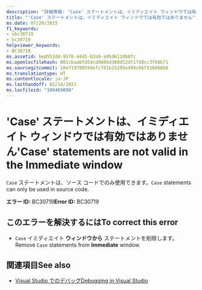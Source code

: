 ```yaml
---
description: "詳細情報: 'Case' ステートメントは、イミディエイト ウィンドウでは有効ではありません"
title: "'Case' ステートメントは、イミディエイト ウィンドウでは有効ではありません"
ms.date: 07/20/2015
f1_keywords:
- vbc30719
- bc30719
helpviewer_keywords:
- BC30719
ms.assetid: bed552d4-9576-4445-b3a9-a95d613db8fc
ms.openlocfilehash: 001cbaabfd5dcd8806d360d52df1fd8cc3f68b71
ms.sourcegitcommit: 10e719780594efc781b15295e499c66f316068b8
ms.translationtype: HT
ms.contentlocale: ja-JP
ms.lasthandoff: 02/14/2021
ms.locfileid: "100469098"
---
```

# <a name="case-statements-are-not-valid-in-the-immediate-window"></a><span data-ttu-id="d076e-103">'Case' ステートメントは、イミディエイト ウィンドウでは有効ではありません</span><span class="sxs-lookup"><span data-stu-id="d076e-103">'Case' statements are not valid in the Immediate window</span></span>

<span data-ttu-id="d076e-104">`Case` ステートメントは、ソース コードでのみ使用できます。</span><span class="sxs-lookup"><span data-stu-id="d076e-104">`Case` statements can only be used in source code.</span></span>  
  
 <span data-ttu-id="d076e-105">**エラー ID:** BC30719</span><span class="sxs-lookup"><span data-stu-id="d076e-105">**Error ID:** BC30719</span></span>  
  
## <a name="to-correct-this-error"></a><span data-ttu-id="d076e-106">このエラーを解決するには</span><span class="sxs-lookup"><span data-stu-id="d076e-106">To correct this error</span></span>  
  
- <span data-ttu-id="d076e-107">`Case` イミディエイト **ウィンドウから** ステートメントを削除します。</span><span class="sxs-lookup"><span data-stu-id="d076e-107">Remove `Case` statements from **Immediate** window.</span></span>  
  
## <a name="see-also"></a><span data-ttu-id="d076e-108">関連項目</span><span class="sxs-lookup"><span data-stu-id="d076e-108">See also</span></span>

- [<span data-ttu-id="d076e-109">Visual Studio でのデバッグ</span><span class="sxs-lookup"><span data-stu-id="d076e-109">Debugging in Visual Studio</span></span>](/visualstudio/debugger/debugger-feature-tour)
